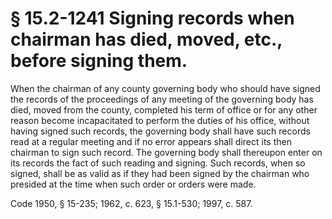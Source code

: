 # § 15.2-1241 Signing records when chairman has died, moved, etc., before signing them.

<p>When the chairman of any county governing body who should have signed the records of the proceedings of any meeting of the governing body has died, moved from the county, completed his term of office or for any other reason become incapacitated to perform the duties of his office, without having signed such records, the governing body shall have such records read at a regular meeting and if no error appears shall direct its then chairman to sign such record. The governing body shall thereupon enter on its records the fact of such reading and signing. Such records, when so signed, shall be as valid as if they had been signed by the chairman who presided at the time when such order or orders were made.</p><p>Code 1950, § 15-235; 1962, c. 623, § 15.1-530; 1997, c. 587.</p>